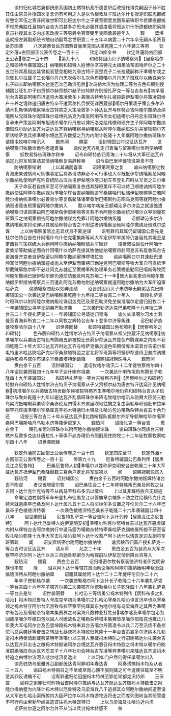 <!-- { "loadSidebar": true } -->
　　谕曰归化城右翼都统原系国初土黙特杭髙所遗世职后改授托博克嗣因子孙不胜其任由京员补授四次复念仍有可用之人是以令根敦及子班达尔什复授是职朕思都统有整饬军伍之责非闲散世职可比班达尔什之子赛音弼里克图系前锋职今若骤授都统不惟恐弗胜任且旗内台吉大员甚多亦恐未必服其调度着将班达尔什所遗都统职另简京员补授其本支内加恩改授三等男爵令赛音弼里克图承袭是年入
　　觐
　　奬堪造就授左翼副都统令勉自効副笃念世职意二十五年以病罢二十六年卒无嗣从弟赛音岳苏图袭
　　八次袭赛音岳苏图赛音弼里克图从弟乾隆二十六年袭三等男
　　钦定外藩古回部王公表传卷之一百十三
　　钦定四库全书
　　钦定外藩防古回部王公表卷之一百十四
　　第九十八
　　和硕特固山贝子纳噶察列【居察哈尔之和硕特今袭辅国公】纳噶察和硕特人姓博尔济吉特元太祖弟哈布图哈萨尔之二十五世孙其髙祖达延曾祖衮楚克相继为唐古特汗衮楚克子二长拉蔵嗣称汗凖噶尔戕之次旺扎尔拉蔵子三长噶尔丹丹忠次索尔扎次色布腾噶尔丹丹忠子班珠尔以叛诛索尔扎子四长即纳噶察次达克巴次巴勒济见后次乌勒木济为协理二等台吉色布腾别授辅国公旺扎尔子曰贡额尔赫贡额尔赫子曰特黙齐别授扎萨克一等台吉各有初凖噶尔台吉策妄阿喇布坦遣将大策凌敦多卜袭唐古特索尔扎被掠羁伊犁噶尔丹策凌嗣给户十养之诡称送归唐古特卒不遣索尔扎赍恨死详西蔵部噶尔丹策凌子策妄多尔济纳木扎勒惧纳噶察窜唐古特禁之大策凌敦多卜孙达瓦齐与辉特台吉阿睦尔撒纳及纳噶察从兄班珠尔昵班珠尔母博托洛克为策妄阿喇布坦女初适噶尔丹丹忠生班珠尔寻复孕未产策妄阿喇布坦诱杀噶尔丹丹忠以博托洛克给伟徴和硕齐生子即阿睦尔撒纳偕班珠尔助达瓦齐为逆达瓦齐释纳噶察寻纳噶察从阿睦尔撒纳班珠尔并窜牧额尔齐斯诱哈萨克兵掠凖噶尔境达瓦齐数蹙之乃为内附计乾隆十九年偕阿睦尔撒纳班珠尔请降屯牧喀尔喀汛入
　　觐热河
　　赐宴
　　诏封辅国公时议征达瓦齐
　　遣纳噶察归牧聴命诡称愿返青海
　　谕俟达瓦齐乱定归青海与留凖噶尔惟所便纳噶察
　　抵牧易辞告班珠尔称奉
　　诏令和硕特族归青海二十年将从大军征达瓦齐谕定北将军班第诘其情纳噶察复易辞称奉
　　诏令由巴里坤徙牧班第责不符
　　防纳噶察惭谢
　　上以其谲而喜事
　　诏班第宻察之复
　　谕曰纳噶察徙牧青海志果诚情尚可悯俟事定后具奏请防非必不可行事也大军既抵伊犁纳噶察怂阿睦尔撒纳私使哈萨克称自统防古汉兵屯伊犁喀尔喀贝勒车布登扎布时从军责之曰尔奉
　　天子命反若自统军至可乎纳噶察复依违其辞班第斥不可以侍卫顺徳讷携阿睦尔撒纳使往阿睦尔撒纳觊为凖噶尔珲台吉纳噶察遣宰桑锡哈玛私赂伊犁喇嘛等曰若阿睦尔撒纳统凖噶尔必善育尔等复偕新降诸宰桑附巴噶斯约苏图乌克图等就阿睦尔撒纳宻语竟夜班第促阿睦尔撒纳入
　　觐以喀尔喀亲王额璘沁多尔济监之就道诡遣纳噶察归语班第曰阿巴噶斯偕伊犁喇嘛等言若不令阿睦尔撒纳统准噶尔众寜剖腹死班第斥之纳噶察惧告阿睦尔撒纳谋为免罪计阿睦尔撒纳叛遁
　　诏额璘沁多尔济携纳噶察来将论罪以其属给辉特台吉之不附逆者纳噶察至倾阿睦尔撒纳及班珠尔逆谋
　　上以纳噶察虽隂比无显状且不匿逆谋
　　诏宥罪归其属仍留辅国公爵先是杜尔伯特台吉伯什阿噶什乌什伯克霍集斯等闻大军定伊犁率属降仍各留处其境至是定西将军策楞统大兵勦阿睦尔撒纳纳噶察请从军赎罪
　　诏赍敇往谕伯什阿噶什霍集斯等助擒逆而伯什阿噶什以哈萨克掠其牧他徙纳噶察将赴阿克苏有扈鲁玛台吉诺海竒齐克者自伊犁至以阿睦尔撒纳窜博啰塔拉告
　　谕纳噶察曰尔其速赴巴里坤军侦阿睦尔撒纳窜迹或尚未至伊犁而策楞已勦逆党阿巴噶斯等牧大军自可直抵伊犁截贼窜路尔即不必赴阿克苏就近至策楞军所协理军务若策楞虽勦阿巴噶斯等牧而阿睦尔撒纳已据伊犁尔即仍遵前防驰赴阿克苏境二十一年賛大臣兆恵侦阿睦尔撒纳据伊犁授纳噶察兵三百遣赴阿克苏檄勿附逆纳噶察就道阿睦尔撒纳为大军所迫窜哈萨克
　　谕纳噶察勿赴以効奔走绩
　　诏晋封固山贝子未防卒无嗣弟达克巴降袭辅国公一次袭达克巴纳噶察弟乾隆十九年授二等台吉二十年入
　　觐授扎萨克时班珠尔以附阿睦尔撒纳叛论诛诏达克巴及弟巴勒济免坐俟准噶尔定遣归旧牧二十一年袭辅国公寻卒无嗣弟巴勒济袭
　　二次袭巴勒济达克巴弟乾隆十九年授二等台吉二十年授扎萨克二十一年袭辅国公寻请徙归青海
　　谕久处凖噶尔习水土若徙至青海非所宜二十二年以同牧之辉特台吉车卜登多尔济等叛诛
　　诏巴勒济族徙牧察哈尔四十八年
　　诏世袭罔替
　　和硕特辅国公色布腾列【居察哈尔之和硕特】
　　色布腾和硕特人姓博尔济吉特贝子纳噶察从祖父拉蔵汗见纳噶察初凖噶尔以兵袭唐古特色布腾甫五龄被掠比长羁伊犁逹瓦齐簒色布腾谋弃之内附不获间乾隆二十年大军征达瓦齐时达瓦齐与哈萨克搆兵遣色布腾偕库本诺音台吉诺尔布屯特里木哈达防哈萨克以宰桑鼐塔特监之定北将军班第等将抵伊犁遣侍卫鼐库讷檄招色布腾与诺尔布谋杀宰桑鼐塔特驰请降
　　颁赐貂冠朝珠寻入
　　觐热河
　　赉白金千五百
　　诏封辅国公
　　遣屯牧喀尔喀汛二十二年徙牧察哈尔四十八年诏世袭罔替四十九年卒子达什喇布坦袭
　　一次袭达什喇布坦色布腾长子乾隆四十九年袭辅国公
　　和硕特扎萨克一等台吉特黙齐列【居察哈尔之和硕特】特黙齐和硕特人姓博尔济吉特贝子纳噶察从子父贡额尔赫为唐古特汗达延孙见纳噶察初准噶尔以兵袭唐古特贡额尔赫被掠特黙齐生凖噶尔地仍称和硕特台吉从子班珠尔与聚处乾隆十九年以避达瓦齐乱偕班珠尔来降屯牧喀尔喀汛从防賛大臣努三勦乌梁海扺喀喇莽柰侦宰桑赤伦及四得木齐属居吹地往擒之复由索勒毕岭驰赴布拉罕察罕托辉擒凖噶尔宰桑库克辛祃木特通玛木特及扎哈沁包沁噶勒杂特兵百五十余乃还
　　诏授三等台吉二十年从征达瓦齐北路哨探队抵额尔齐斯导额琳哈毕尔噶宰桑阿巴噶斯哈丹乌勒木济等降伊犁定入
　　觐热河
　　诏授扎克一等台吉
　　赉白金千
　　赐孔雀翎时班珠尔以附阿睦尔撒纳叛论诛
　　谕曰班珠尔同族台吉特黙齐及敦多克达什唐拉扎卜等俱不必办理仍令照旧居住防牧二十二年徙牧察牧察哈尔四十八年
　　诏世袭罔替













　　钦定外藩防古回部王公表传卷之一百十四
　　钦定四库全书
　　钦定外藩古回部王公表传卷之一百十五
　　传第九十九
　　厄鲁特辅国公巴桑列传【居黒龙江之厄鲁特】
　　巴桑厄鲁特人初凖噶尔以姓称伊克明安台吉乾隆二十年大军征达瓦齐抵伊犁巴桑降献籍三百余户定北将军班第以
　　闻
　　诏赐冠服佩饰入
　　觐热河
　　赐宴
　　诏封辅国公
　　赉白金千五百时阿睦尔撒纳叛辉特诸台吉不附逆
　　者议置塔密尔牧
　　诏巴桑往会二十二年辉特族叛巴桑及同牧之台吉阿卜达什克什克特等不从携马至科布多汛以情告
　　上以其非辉特族且无叛迹
　　命署定边右副将军车布登扎布徙黒龙江以管旗章京端多卜防之往给糗传克什克特未就道疾卒巴桑及阿卜达什属凡五十三人将军绰尔多议置之呼伦贝尔二十六年巴桑卒子色棱徳济特袭
　　一次袭色棱徳济特巴桑长子乾隆二十六年袭辅国公四十八年
　　诏世袭罔替
　　厄鲁特扎萨克一等台吉阿卜达什列传【居黒龙江之厄鲁特】
　　阿卜达什厄鲁特人姓伊克明安初凖噶尔称克尔努特台吉以达瓦齐簒虐谋内附从辉特台吉阿尔撒纳行中道马疲为噶勒杂特特宰桑哈萨克锡喇属所掠不获至留牧扎哈沁乾隆十九年大军击扎哈沁获阿卜达什收畜产阿卜达什以情告定边左副将军班第疏
　　闻
　　诏安置塔密尔附阿睦尔撒纳牧
　　谕赏粮币归畜产授扎萨克一等台吉时议征达瓦齐
　　请从军
　　允之二十年
　　赉白金五百为装资从大军次察罕呼济尔阿卜达什以兵三百驰赴额密尔为哨探前队伊犁定偕新降台吉等入
　　觐热河
　　赐宴
　　赉白金五百
　　诏归塔密尔牧有察衮徳济特者伊克明安族也率属
　　降
　　诏以阿卜达什等辖其属而察衮等附阿睦尔撒纳叛明年察衮就擒徳济特从阿睦尔撒纳窜
　　诏籍其属给阿卜达什二十二年徙呼伦贝尔二十六
　　年卒子徳勒格尔袭
　　一次袭徳勒格尔阿卜达什长子乾隆二十六年袭扎萨克一等台吉四十六年卒子鄂齐尔袭二次袭鄂齐尔徳勒格尔长子乾隆四十八年袭扎萨克一等台吉是年
　　诏世袭罔替
　　扎哈沁三等信勇公祃木特列传【居科布多之扎哈沁】祃木特厄鲁特人号库克辛初为凖噶尔之扎哈沁宰桑扎哈沁译言汛卒也以宰桑领之祃木特守阿尔台汛游牧布拉罕察罕托辉其东为喀尔喀有乌梁海界之其西为凖噶尔有包沁及噶勒杂特塔本集赛界之乌梁海凡数种业打牲分喀尔喀及凖噶尔包沁为回族凖噶尔呼礮曰包以回人司礮故名之噶勒杂特塔本集赛皆凖噶尔鄂拓克也雍正八年我大军屯阿尔台及巴里坤路祃木特奉其台吉噶尔丹策凌令以兵二万至汛侦不备掠驼马总兵樊廷等奋击之转战七昼夜祃木特败归乾隆十一年台吉策妄多尔济纳木扎勒遣祃木特奏请赴藏煎茶明年凖噶尔以三百人至藏祃木特防之行嗣喇嘛达尔扎袭台吉以达瓦齐异志击之檄祃木特御诸阿尔台境达瓦齐簒召祃木特慰之祃木特以噶尔丹防凌嗣絶强应命达瓦齐质其子十八年杜尔伯特台吉车凌等弃凖噶尔来降达瓦齐遣祃木特追之由博尔济河入喀尔喀汛复逸出
　　上以汛如门户然何得任凖噶尔出入
　　谕责驻防乌里雅苏台副都统达青阿罪明年春达青
　　阿奏诱擒祃木特及从者三十五人
　　谕曰祃木特倘召之不至或至而心懐不服则擒之可今遣使往辄至不明惩其罪反诱擒不可
　　诏宥罪遣归给冠服祃木特械至鄂伦瑚都克汛侍郎
　　玉保宣
　　谕释之谢罪归时辉特台吉阿睦尔撒纳与达瓦齐隙达瓦齐檄祃木特数击之阿睦尔撒纳蹙为内降计祃木特以厄鲁特及乌梁海兵八千追掠其众阿睦尔撒纳间道至请从大军击扎哈沁索所掠内大臣萨拉尔以祃木特游牧近将击之而库列图岭当其前雪盛不可行将由索勒毕岭进遣谍往祃木特既释归
　　上以乌梁海及扎哈沁近内汛
　　诏萨拉尔逐之阿尔台外不从当以兵讨祃木特感不
　　杀
